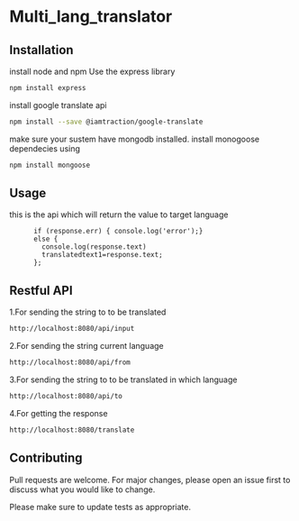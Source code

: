 # Multi_lang_translator
## Installation
install node and npm 
Use the express library  

```bash
npm install express
```

install google translate api
```bash
npm install --save @iamtraction/google-translate
```

make sure your sustem have mongodb installed.
install monogoose dependecies using

```bash
npm install mongoose
```



## Usage
this is the api which will return the value to target language
```let response = await translate('Thank you', { from: 'auto', to: 'it' });
      if (response.err) { console.log('error');}
      else { 
        console.log(response.text)
        translatedtext1=response.text;
      };
```
## Restful API

1.For sending the string to to be translated
```bash
http://localhost:8080/api/input
```
2.For sending the string current language
```bash
http://localhost:8080/api/from
```
3.For sending the string to to be translated in which language
```bash
http://localhost:8080/api/to
```

4.For getting  the response 
```bash
http://localhost:8080/translate
```

## Contributing
Pull requests are welcome. For major changes, please open an issue first to discuss what you would like to change.

Please make sure to update tests as appropriate.
